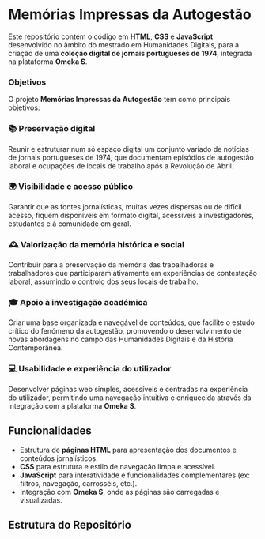 # Memórias Impressas da Autogestão

Este repositório contém o código em **HTML**, **CSS** e **JavaScript** desenvolvido no âmbito do mestrado em Humanidades Digitais, para a criação de uma **coleção digital de jornais portugueses de 1974**, integrada na plataforma **Omeka S**.

### Objetivos

O projeto **Memórias Impressas da Autogestão** tem como principais objetivos:

### 📚 Preservação digital
Reunir e estruturar num só espaço digital um conjunto variado de notícias de jornais portugueses de 1974, que documentam episódios de autogestão laboral e ocupações de locais de trabalho após a Revolução de Abril.

### 🌍 Visibilidade e acesso público
Garantir que as fontes jornalísticas, muitas vezes dispersas ou de difícil acesso, fiquem disponíveis em formato digital, acessíveis a investigadores, estudantes e à comunidade em geral.

### 🕰️ Valorização da memória histórica e social
Contribuir para a preservação da memória das trabalhadoras e trabalhadores que participaram ativamente em experiências de contestação laboral, assumindo o controlo dos seus locais de trabalho.

### 🎓 Apoio à investigação académica
Criar uma base organizada e navegável de conteúdos, que facilite o estudo crítico do fenómeno da autogestão, promovendo o desenvolvimento de novas abordagens no campo das Humanidades Digitais e da História Contemporânea.

### 💻 Usabilidade e experiência do utilizador
Desenvolver páginas web simples, acessíveis e centradas na experiência do utilizador, permitindo uma navegação intuitiva e enriquecida através da integração com a plataforma **Omeka S**.
## Funcionalidades

- Estrutura de **páginas HTML** para apresentação dos documentos e conteúdos jornalísticos.  
- **CSS** para estrutura e estilo de navegação limpa e acessível.  
- **JavaScript** para interatividade e funcionalidades complementares (ex: filtros, navegação, carrosséis, etc.).  
- Integração com **Omeka S**, onde as páginas são carregadas e visualizadas.

## Estrutura do Repositório

